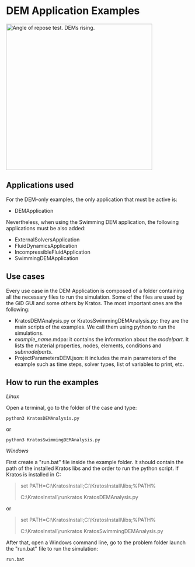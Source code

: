 # DEM Application Examples

[<img
  src="main_data/swimming_dem2.png?raw=true"
  width="400"
  title="Angle of repose test. DEMs rising.">
](main_data/swimming_dem2.png)

## Applications used

For the DEM-only examples, the only application that must be active is:

* DEMApplication

Nevertheless, when using the Swimming DEM application, the following applications must be also added:

* ExternalSolversApplication
* FluidDynamicsApplication
* IncompressibleFluidApplication
* SwimmingDEMApplication

## Use cases

Every use case in the DEM Application is composed of a folder containing all the necessary files to run the simulation. Some of the files are used by the GiD GUI and some others by Kratos. The most important ones are the following:

* KratosDEMAnalysis.py or KratosSwimmingDEMAnalysis.py: they are the main scripts of the examples. We call them using python to run the simulations.
* _example\_name_.mdpa: it contains the information about the _modelpart_. It lists the material properties, nodes, elements, conditions and _submodelparts_.
* ProjectParametersDEM.json: it includes the main parameters of the example such as time steps, solver types, list of variables to print, etc.

## How to run the examples

*Linux*

Open a terminal, go to the folder of the case and type:

>
    python3 KratosDEMAnalysis.py

or

>
    python3 KratosSwimmingDEMAnalysis.py


*Windows*

First create a "run.bat" file inside the example folder. It should contain the path of the installed Kratos libs and the order to run the python script. If Kratos is installed in C:

> set PATH=C:\\KratosInstall;C:\\KratosInstall\\libs;%PATH%
>
> C:\\KratosInstall\\runkratos KratosDEMAnalysis.py

or

> set PATH=C:\\KratosInstall;C:\\KratosInstall\\libs;%PATH%
>
> C:\\KratosInstall\\runkratos KratosSwimmingDEMAnalysis.py

After that, open a Windows command line, go to the problem folder launch the "run.bat" file to run the simulation:

>
    run.bat

